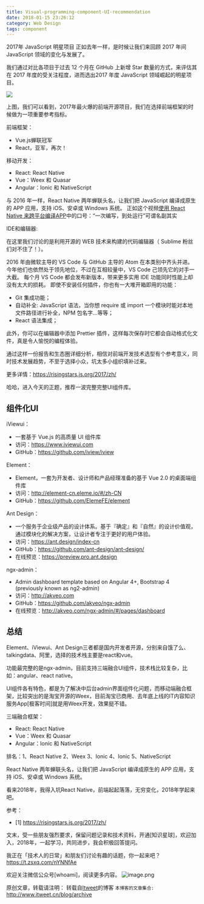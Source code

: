 ```yaml
---
title: Visual-programming-component-UI-recommendation
date: 2018-01-15 23:26:12
category: Web Design
tags: component
---
```

2017年 JavaScript 明星项目
正如去年一样，是时候让我们来回顾 2017 年间 JavaScript 领域的变化与发展了。

我们通过对比各项目于过去 12 个月在 GitHub 上新增 Star 数量的方式，来评估其在 2017 年度的受关注程度，进而选出2017 年度 JavaScript 领域崛起的明星项目。

![](https://github.com/itweet/labs/raw/master/WebDesign/img/risingstars.png)

上图，我们可以看到，2017年最火爆的前端开源项目，我们在选择前端框架的时候做为一项重要参考指标。

前端框架：

- Vue.js蝉联冠军
- React，亚军，再次！

移动开发：

- React: React Native
- Vue：Weex 和 Quasar
- Angular：Ionic 和 NativeScript

与 2016 年一样，React Native 两年蝉联头名，让我们把 JavaScript 编译成原生的 APP 应用，支持 iOS、安卓或 Windows 系统。
正如这个视频[使用 React Native 来跨平台编译APP](https://www.youtube.com/watch?v=1cI-978DHaA)中的口号：“一次编写，到处运行”可谓名副其实

IDE和编辑器:

在这里我们讨论的是利用开源的 WEB 技术来构建的代码编辑器（ Sublime 粉丝们对不住了！）。

2016 年由微软主导的 VS Code 与 GitHub 主导的 Atom 在本类别中齐头并进。
今年他们也依然处于领先地位，不过在互相较量中，VS Code 己领先它的对手一大截。
每个月 VS Code 都会发布新版本，带来更多实用 IDE 功能同时性能上却没有太大的损耗。
即使不安装任何插件，你也有一大堆开箱即用的功能：

- Git 集成功能；
- 自动补全: JavaScript 语法，当你想 require 或 import 一个模块时能对本地文件路径进行补全，NPM 包名字...等等；
- React 语法集成；

此外，你可以在编辑器中添加 Prettier 插件，这样每次保存时它都会自动格式化文件，真是令人愉悦的编程体验。

通过这样一份报告和生态圈详细分析，相信对前端开发技术选型有个参考意义，同时技术发展趋势，不至于选择小众，坑太多小组织填补过来。

更多详情：https://risingstars.js.org/2017/zh/

哈哈，进入今天的正题，推荐一波完整完整UI组件库。

## 组件化UI

iViewui：

- 一套基于 Vue.js 的高质量 UI 组件库
- 访问：https://www.iviewui.com
- GitHub：https://github.com/iview/iview

Element：

- Element，一套为开发者、设计师和产品经理准备的基于 Vue 2.0 的桌面端组件库
- 访问：http://element-cn.eleme.io/#/zh-CN
- GitHub：https://github.com/ElemeFE/element

Ant Design：

- 一个服务于企业级产品的设计体系。基于『确定』和『自然』的设计价值观，通过模块化的解决方案，让设计者专注于更好的用户体验。
- 访问：https://ant.design/index-cn
- GitHub：https://github.com/ant-design/ant-design/
- 在线预览：https://preview.pro.ant.design

ngx-admin：

- Admin dashboard template based on Angular 4+, Bootstrap 4 (previously known as ng2-admin)
- 访问：http://akveo.com
- GitHub：https://github.com/akveo/ngx-admin
- 在线预览：http://akveo.com/ngx-admin/#/pages/dashboard

## 总结

Element、iViewui、Ant Design三者都是国内开发者开源，分别来自饿了么、talkingdata、阿里，选择的技术栈主要是react和vue。

功能最完整的是ngx-admin，目前支持三端融合UI组件，技术栈比较复杂，比如：angular、react native。

UI组件各有特色，都是为了解决中后台admin界面组件化问题，而移动端融合框架，比较突出的是淘宝开源的Weex，目前淘宝已商用、去年底上线的IT内容知识服务App[极客时间]就是用Weex开发，效果挺不错。

三端融合框架：

- React: React Native
- Vue：Weex 和 Quasar
- Angular：Ionic 和 NativeScript

排名：1、React Native 2、Weex 3、Ionic 4、Ionic 5、NativeScript

React Native 两年蝉联头名，让我们把 JavaScript 编译成原生的 APP 应用，支持 iOS、安卓或 Windows 系统。

看来2018年，我得入坑React Native，前端起起落落，无穷变化，2018年学起来吧。

参考：

- [1] https://risingstars.js.org/2017/zh/

文末，受一些朋友强烈要求，保留问题记录和技术资料，开通[知识星球]，欢迎加入，2018年，一起学习，共同进步，我会积极回答提问。

我正在「技术人的日常」和朋友们讨论有趣的话题，你一起来吧？
https://t.zsxq.com/nYNNfAe

欢迎关注微信公众号[whoami]，阅读更多内容。
![image.png](http://upload-images.jianshu.io/upload_images/9687832-2ff1ee6f489dcff3.png?imageMogr2/auto-orient/strip%7CimageView2/2/w/1240)

原创文章，转载请注明： 转载自[Itweet](http://www.itweet.cn)的博客
`本博客的文章集合:` http://www.itweet.cn/blog/archive
